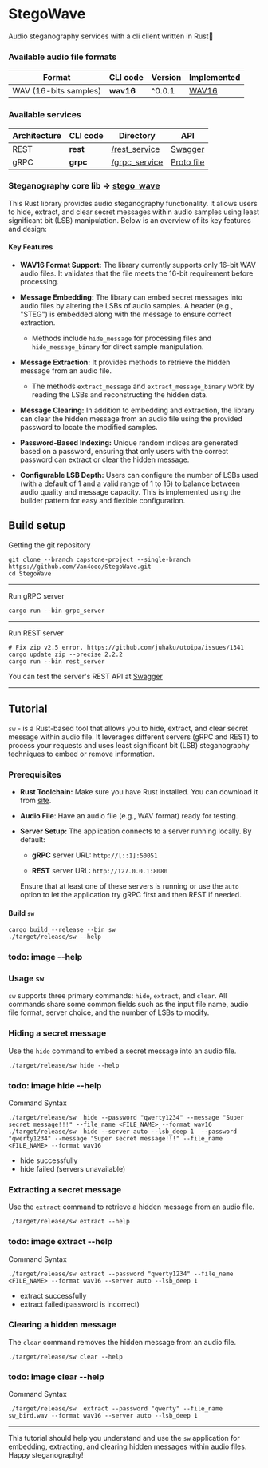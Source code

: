 # StegoWave
Audio steganography services with a cli client written in Rust🦀

### Available audio file formats

| Format                 | CLI code  | Version | Implemented                                                                                                 |
|------------------------|-----------|---------|-------------------------------------------------------------------------------------------------------------|
| WAV (16-bits samples)  | **wav16** | ^0.0.1  | [WAV16](https://github.com/Van4ooo/StegoWave/blob/capstone-project/stego_wave/src/formats/wav.rs#L117-L430) |

### Available services

| Architecture | CLI code | Directory                                                                                | API                                                                                                              |
|--------------|----------|------------------------------------------------------------------------------------------|------------------------------------------------------------------------------------------------------------------|
| REST         | **rest** | [/rest_service](https://github.com/Van4ooo/StegoWave/tree/capstone-project/rest_service) | [Swagger](http://localhost:8080/swagger-ui/)                                                                     |
| gRPC         | **grpc** | [/grpc_service](https://github.com/Van4ooo/StegoWave/tree/capstone-project/grpc_service) | [Proto file](https://github.com/Van4ooo/StegoWave/blob/capstone-project/grpc_service/proto/stego_wave.proto#L35) |

### Steganography core lib => [stego_wave](https://github.com/Van4ooo/StegoWave/tree/capstone-project/stego_wave)

This Rust library provides audio steganography functionality. It allows users to hide, extract, and clear secret messages within audio samples using least significant bit (LSB) manipulation.
Below is an overview of its key features and design:

#### Key Features
- **WAV16 Format Support:**
The library currently supports only 16-bit WAV audio files. It validates that the file meets the 16-bit requirement before processing.

- **Message Embedding:**
The library can embed secret messages into audio files by altering the LSBs of audio samples. A header (e.g., "STEG") is embedded along with the message to ensure correct extraction.

    - Methods include ```hide_message``` for processing files and ```hide_message_binary``` for direct sample manipulation.

- **Message Extraction:**
It provides methods to retrieve the hidden message from an audio file.

  - The methods ```extract_message``` and ```extract_message_binary``` work by reading the LSBs and reconstructing the hidden data.
    
- **Message Clearing:**
In addition to embedding and extraction, the library can clear the hidden message from an audio file using the provided password to locate the modified samples.

- **Password-Based Indexing:**
Unique random indices are generated based on a password, ensuring that only users with the correct password can extract or clear the hidden message.

- **Configurable LSB Depth:**
  Users can configure the number of LSBs used (with a default of 1 and a valid range of 1 to 16) to balance between audio quality and message capacity. This is implemented using the builder pattern for easy and flexible configuration.


## Build setup

Getting the git repository
```shell
git clone --branch capstone-project --single-branch https://github.com/Van4ooo/StegoWave.git
cd StegoWave
```

---

Run gRPC server
```shell
cargo run --bin grpc_server
```

---

Run REST server
```shell
# Fix zip v2.5 error. https://github.com/juhaku/utoipa/issues/1341
cargo update zip --precise 2.2.2
cargo run --bin rest_server
```
You can test the server's REST API at [Swagger](http://localhost:8080/swagger-ui/)

---

## Tutorial 

```sw``` - is a Rust-based tool that allows you to hide, extract, and clear secret message within audio file. It leverages different servers (gRPC and REST) to process your requests and uses least significant bit (LSB) steganography techniques to embed or remove information.

### Prerequisites

- **Rust Toolchain:** Make sure you have Rust installed. You can download it from [site](https://www.rust-lang.org/tools/install).

- **Audio File**: Have an audio file (e.g., WAV format) ready for testing.

- **Server Setup:** The application connects to a server running locally. By default:

  - **gRPC** server URL: ```http://[::1]:50051```

  - **REST** server URL: ```http://127.0.0.1:8080```

  Ensure that at least one of these servers is running or use the ```auto``` option to let the application try gRPC first and then REST if needed.

#### Build ```sw```
```shell
cargo build --release --bin sw
./target/release/sw --help
```

### todo: image --help

### Usage ```sw```
```sw``` supports three primary commands: ```hide```, ```extract```, and ```clear```. All commands share some common fields such as the input file name,
audio file format, server choice, and the number of LSBs to modify.

### Hiding a secret message
Use the ```hide``` command to embed a secret message into an audio file.

```shell
./target/release/sw hide --help
```

### todo: image hide --help

Command Syntax
```shell
./target/release/sw  hide --password "qwerty1234" --message "Super secret message!!!" --file_name <FILE_NAME> --format wav16
./target/release/sw  hide --server auto --lsb_deep 1  --password "qwerty1234" --message "Super secret message!!!" --file_name <FILE_NAME> --format wav16 
```

- hide successfully
- hide failed (servers unavailable)

### Extracting a secret message
Use the ```extract``` command to retrieve a hidden message from an audio file.

```shell
./target/release/sw extract --help
```

### todo: image extract --help

Command Syntax
```shell
./target/release/sw extract --password "qwerty1234" --file_name <FILE_NAME> --format wav16 --server auto --lsb_deep 1
```

- extract successfully
- extract failed(password is incorrect)

### Clearing a hidden message
The ```clear``` command removes the hidden message from an audio file.

```shell
./target/release/sw clear --help 
```

### todo: image clear --help

Command Syntax
```shell
./target/release/sw  extract --password "qwerty" --file_name sw_bird.wav --format wav16 --server auto --lsb_deep 1
```

--- 
This tutorial should help you understand and use the ```sw``` application for embedding, extracting,
and clearing hidden messages within audio files. Happy steganography!
